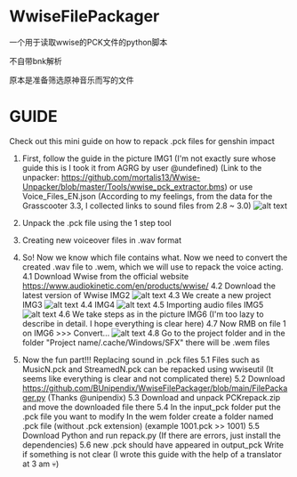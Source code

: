 # WwiseFilePackager
一个用于读取wwise的PCK文件的python脚本

不自带bnk解析

原本是准备筛选原神音乐而写的文件

# GUIDE
Check out this mini guide on how to repack .pck files for genshin impact
1. First, follow the guide in the picture IMG1 (I'm not exactly sure whose guide this is  I took it from AGRG by user @undefined) (Link to the unpacker: https://github.com/mortalis13/Wwise-Unpacker/blob/master/Tools/wwise_pck_extractor.bms) or use Voice_Files_EN.json (According to my feelings, from the data for the Grasscooter 3.3, I collected links to sound files from 2.8 ~ 3.0)
![alt text](https://raw.githubusercontent.com/DiXiaoO/WwiseFilePackager/main/IMG1.png?raw=true)
2. Unpack the .pck file using the 1 step tool

3. Creating new voiceover files in .wav format

4. So! Now we know which file contains what. Now we need to convert the created .wav file to .wem, which we will use to repack the voice acting.
4.1 Download Wwise from the official website https://www.audiokinetic.com/en/products/wwise/
4.2  Download the latest version of Wwise IMG2
![alt text](https://raw.githubusercontent.com/DiXiaoO/WwiseFilePackager/main/IMG2.png?raw=true)
4.3 We create a new project IMG3
![alt text](https://raw.githubusercontent.com/DiXiaoO/WwiseFilePackager/main/IMG3.png?raw=true)
4.4 IMG4
![alt text](https://raw.githubusercontent.com/DiXiaoO/WwiseFilePackager/main/IMG4.png?raw=true)
4.5 Importing audio files IMG5
![alt text](https://raw.githubusercontent.com/DiXiaoO/WwiseFilePackager/main/IMG5.png?raw=true)
4.6 We take steps as in the picture IMG6 (I'm too lazy to describe in detail. I hope everything is clear here)
4.7 Now RMB on file 1 on IMG6 >>> Convert...
![alt text](https://raw.githubusercontent.com/DiXiaoO/WwiseFilePackager/main/IMG6.png?raw=true)
4.8 Go to the project folder and in the folder "Project name/.cache/Windows/SFX" there will be .wem files

5. Now the fun part!!! Replacing sound in .pck files
5.1 Files such as MusicN.pck and StreamedN.pck can be repacked using wwiseutil (It seems like everything is clear and not complicated there)
5.2 Download https://github.com/BUnipendix/WwiseFilePackager/blob/main/FilePackager.py  (Thanks @unipendix)
5.3 Download and unpack PCKrepack.zip and move the downloaded file there
5.4 In the input_pck folder put the .pck file you want to modify
      In the wem folder create a folder named .pck file (without .pck extension) (example 1001.pck >> 1001)
5.5 Download Python and run repack.py (If there are errors, just install the dependencies)
5.6 new .pck should have appeared in output_pck
Write if something is not clear (I wrote this guide with the help of a translator at 3 am 💀)
